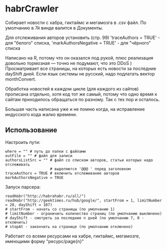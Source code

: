 # habrCrawler
Собирает новости с хабра, гиктаймс и мегамозга в .csv файл. По умолчанию в 7й винде валится в Документы.

Для отслеживания авторов установить (стр. 99) 'traceAuthors = TRUE' - для "белого" списка, 'markAuthorsNegative = TRUE' - для "чёрного" списка

Написано на R, потому что он оказался под рукой, плюс реализация довольно тормозная — точно не подумают, что это DDoS )
Просматривает все страницы, на которых есть новости за последние dayShift дней. Если язык системы не русский, надо подлатать вектор monthConvert.

Обработка новостей в каждом цикле (для каждого из сайтов) прописана отдельно, хотя код тот же самый, потому что одно время к сайтам приходилось обращаться по разному. Так с тех пор и осталось.

Большая часть написана уже и не помню когда, на исправление индусского кода жалко времени.

## Использование
Настроить пути:
```
where = "" # путь до папки с файлами
outFile = "" # файл для записи
authorsListSrc = "" # файл со списком авторов, статьи которых надо отслеживать
					# выделяются '@@@ ' перед заголовком
traceAuthors = TRUE # включить отслеживание авторов
markAuthorsNegative = TRUE
```
Запуск парсера:
```
readHabr("http://habrahabr.ru/all/")
readHabr("http://geektimes.ru/hub/google/", startFrom = 1, limitNumber = 20, dayShift = 107)
# startFrom - начать со страницы (по умолчанию 1)
# limitNumber - ограничить количество страниц (по умолчанию выключено)
# dayShift - смотреть за последние n дней (по умолчанию 7, 0 - отключить)
# stopAt - закончить на странице (по умолчанию отключено)
```
Работает со всеми ресурсами на хабре, гиктаймс, мегамозге, имеющими форму "ресурс/page{n}"

